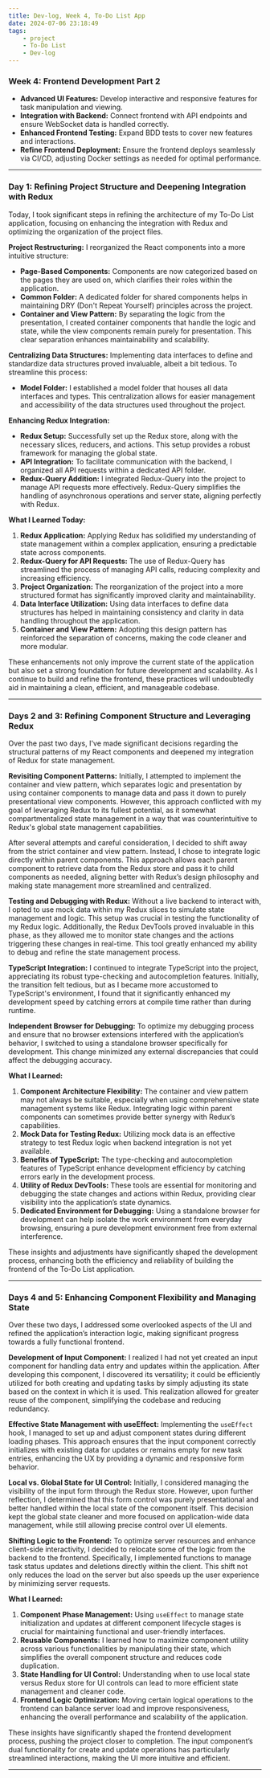 ```yaml
---
title: Dev-log, Week 4, To-Do List App
date: 2024-07-06 23:18:49
tags:
    - project
    - To-Do List
    - Dev-log
---
```


### Week 4: Frontend Development Part 2

-   **Advanced UI Features:** Develop interactive and responsive features for task manipulation and viewing.
-   **Integration with Backend:** Connect frontend with API endpoints and ensure WebSocket data is handled correctly.
-   **Enhanced Frontend Testing:** Expand BDD tests to cover new features and interactions.
-   **Refine Frontend Deployment:** Ensure the frontend deploys seamlessly via CI/CD, adjusting Docker settings as needed for optimal performance.

---

### Day 1: Refining Project Structure and Deepening Integration with Redux

Today, I took significant steps in refining the architecture of my To-Do List application, focusing on enhancing the integration with Redux and optimizing the organization of the project files.

**Project Restructuring:**
I reorganized the React components into a more intuitive structure:

-   **Page-Based Components:** Components are now categorized based on the pages they are used on, which clarifies their roles within the application.
-   **Common Folder:** A dedicated folder for shared components helps in maintaining DRY (Don't Repeat Yourself) principles across the project.
-   **Container and View Pattern:** By separating the logic from the presentation, I created container components that handle the logic and state, while the view components remain purely for presentation. This clear separation enhances maintainability and scalability.

**Centralizing Data Structures:**
Implementing data interfaces to define and standardize data structures proved invaluable, albeit a bit tedious. To streamline this process:

-   **Model Folder:** I established a model folder that houses all data interfaces and types. This centralization allows for easier management and accessibility of the data structures used throughout the project.

**Enhancing Redux Integration:**

-   **Redux Setup:** Successfully set up the Redux store, along with the necessary slices, reducers, and actions. This setup provides a robust framework for managing the global state.
-   **API Integration:** To facilitate communication with the backend, I organized all API requests within a dedicated API folder.
-   **Redux-Query Addition:** I integrated Redux-Query into the project to manage API requests more effectively. Redux-Query simplifies the handling of asynchronous operations and server state, aligning perfectly with Redux.

**What I Learned Today:**

1. **Redux Application:** Applying Redux has solidified my understanding of state management within a complex application, ensuring a predictable state across components.
2. **Redux-Query for API Requests:** The use of Redux-Query has streamlined the process of managing API calls, reducing complexity and increasing efficiency.
3. **Project Organization:** The reorganization of the project into a more structured format has significantly improved clarity and maintainability.
4. **Data Interface Utilization:** Using data interfaces to define data structures has helped in maintaining consistency and clarity in data handling throughout the application.
5. **Container and View Pattern:** Adopting this design pattern has reinforced the separation of concerns, making the code cleaner and more modular.

These enhancements not only improve the current state of the application but also set a strong foundation for future development and scalability. As I continue to build and refine the frontend, these practices will undoubtedly aid in maintaining a clean, efficient, and manageable codebase.

---

### Days 2 and 3: Refining Component Structure and Leveraging Redux

Over the past two days, I've made significant decisions regarding the structural patterns of my React components and deepened my integration of Redux for state management.

**Revisiting Component Patterns:**
Initially, I attempted to implement the container and view pattern, which separates logic and presentation by using container components to manage data and pass it down to purely presentational view components. However, this approach conflicted with my goal of leveraging Redux to its fullest potential, as it somewhat compartmentalized state management in a way that was counterintuitive to Redux's global state management capabilities.

After several attempts and careful consideration, I decided to shift away from the strict container and view pattern. Instead, I chose to integrate logic directly within parent components. This approach allows each parent component to retrieve data from the Redux store and pass it to child components as needed, aligning better with Redux’s design philosophy and making state management more streamlined and centralized.

**Testing and Debugging with Redux:**
Without a live backend to interact with, I opted to use mock data within my Redux slices to simulate state management and logic. This setup was crucial in testing the functionality of my Redux logic. Additionally, the Redux DevTools proved invaluable in this phase, as they allowed me to monitor state changes and the actions triggering these changes in real-time. This tool greatly enhanced my ability to debug and refine the state management process.

**TypeScript Integration:**
I continued to integrate TypeScript into the project, appreciating its robust type-checking and autocompletion features. Initially, the transition felt tedious, but as I became more accustomed to TypeScript's environment, I found that it significantly enhanced my development speed by catching errors at compile time rather than during runtime.

**Independent Browser for Debugging:**
To optimize my debugging process and ensure that no browser extensions interfered with the application’s behavior, I switched to using a standalone browser specifically for development. This change minimized any external discrepancies that could affect the debugging accuracy.

**What I Learned:**

1. **Component Architecture Flexibility:** The container and view pattern may not always be suitable, especially when using comprehensive state management systems like Redux. Integrating logic within parent components can sometimes provide better synergy with Redux’s capabilities.
2. **Mock Data for Testing Redux:** Utilizing mock data is an effective strategy to test Redux logic when backend integration is not yet available.
3. **Benefits of TypeScript:** The type-checking and autocompletion features of TypeScript enhance development efficiency by catching errors early in the development process.
4. **Utility of Redux DevTools:** These tools are essential for monitoring and debugging the state changes and actions within Redux, providing clear visibility into the application’s state dynamics.
5. **Dedicated Environment for Debugging:** Using a standalone browser for development can help isolate the work environment from everyday browsing, ensuring a pure development environment free from external interference.

These insights and adjustments have significantly shaped the development process, enhancing both the efficiency and reliability of building the frontend of the To-Do List application.

---

### Days 4 and 5: Enhancing Component Flexibility and Managing State

Over these two days, I addressed some overlooked aspects of the UI and refined the application’s interaction logic, making significant progress towards a fully functional frontend.

**Development of Input Component:**
I realized I had not yet created an input component for handling data entry and updates within the application. After developing this component, I discovered its versatility; it could be efficiently utilized for both creating and updating tasks by simply adjusting its state based on the context in which it is used. This realization allowed for greater reuse of the component, simplifying the codebase and reducing redundancy.

**Effective State Management with useEffect:**
Implementing the `useEffect` hook, I managed to set up and adjust component states during different loading phases. This approach ensures that the input component correctly initializes with existing data for updates or remains empty for new task entries, enhancing the UX by providing a dynamic and responsive form behavior.

**Local vs. Global State for UI Control:**
Initially, I considered managing the visibility of the input form through the Redux store. However, upon further reflection, I determined that this form control was purely presentational and better handled within the local state of the component itself. This decision kept the global state cleaner and more focused on application-wide data management, while still allowing precise control over UI elements.

**Shifting Logic to the Frontend:**
To optimize server resources and enhance client-side interactivity, I decided to relocate some of the logic from the backend to the frontend. Specifically, I implemented functions to manage task status updates and deletions directly within the client. This shift not only reduces the load on the server but also speeds up the user experience by minimizing server requests.

**What I Learned:**

1. **Component Phase Management:** Using `useEffect` to manage state initialization and updates at different component lifecycle stages is crucial for maintaining functional and user-friendly interfaces.
2. **Reusable Components:** I learned how to maximize component utility across various functionalities by manipulating their state, which simplifies the overall component structure and reduces code duplication.
3. **State Handling for UI Control:** Understanding when to use local state versus Redux store for UI controls can lead to more efficient state management and cleaner code.
4. **Frontend Logic Optimization:** Moving certain logical operations to the frontend can balance server load and improve responsiveness, enhancing the overall performance and scalability of the application.

These insights have significantly shaped the frontend development process, pushing the project closer to completion. The input component’s dual functionality for create and update operations has particularly streamlined interactions, making the UI more intuitive and efficient.

---
